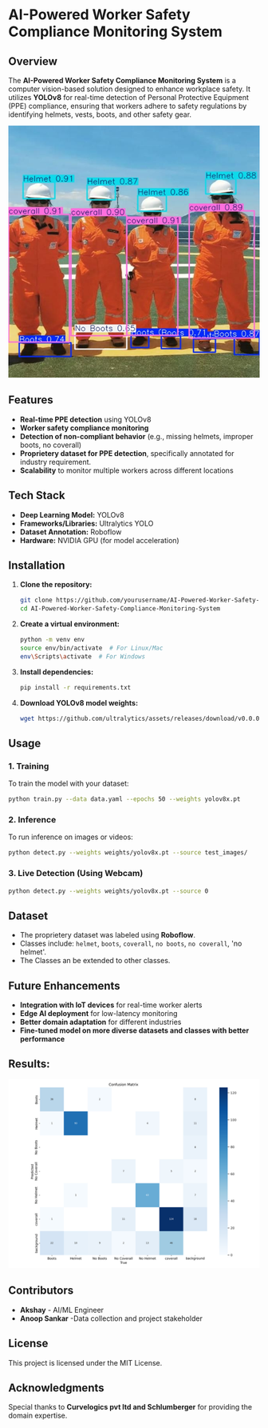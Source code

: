 # AI-Powered Worker Safety Compliance Monitoring System

## Overview
The **AI-Powered Worker Safety Compliance Monitoring System** is a computer vision-based solution designed to enhance workplace safety. It utilizes **YOLOv8** for real-time detection of Personal Protective Equipment (PPE) compliance, ensuring that workers adhere to safety regulations by identifying helmets, vests, boots, and other safety gear.

![detect](https://github.com/Dorcatz123/AI-Powered-Worker-Safety-Compliance-Monitoring-System/blob/main/worker_github.jpg)

## Features
- **Real-time PPE detection** using YOLOv8
- **Worker safety compliance monitoring**
- **Detection of non-compliant behavior** (e.g., missing helmets, improper boots, no coverall)
- **Proprietery dataset for PPE detection**, specifically annotated for industry requirement.
- **Scalability** to monitor multiple workers across different locations

## Tech Stack
- **Deep Learning Model:** YOLOv8
- **Frameworks/Libraries:** Ultralytics YOLO
- **Dataset Annotation:** Roboflow
- **Hardware:** NVIDIA GPU (for model acceleration)

## Installation
1. **Clone the repository:**
   ```bash
   git clone https://github.com/yourusername/AI-Powered-Worker-Safety-Compliance-Monitoring-System.git
   cd AI-Powered-Worker-Safety-Compliance-Monitoring-System

   ```
2. **Create a virtual environment:**
   ```bash
   python -m venv env
   source env/bin/activate  # For Linux/Mac
   env\Scripts\activate  # For Windows
   ```
3. **Install dependencies:**
   ```bash
   pip install -r requirements.txt
   ```
4. **Download YOLOv8 model weights:**
   ```bash
   wget https://github.com/ultralytics/assets/releases/download/v0.0.0/yolov8x.pt -O weights/yolov8x.pt
   ```

## Usage
### 1. Training
To train the model with your dataset:
```bash
python train.py --data data.yaml --epochs 50 --weights yolov8x.pt
```

### 2. Inference
To run inference on images or videos:
```bash
python detect.py --weights weights/yolov8x.pt --source test_images/
```

### 3. Live Detection (Using Webcam)
```bash
python detect.py --weights weights/yolov8x.pt --source 0
```

## Dataset
- The proprietery dataset was labeled using **Roboflow**.
- Classes include: `helmet`, `boots`, `coverall`, `no boots`, `no coverall`, 'no helmet'.
- The Classes an be extended to other classes.


## Future Enhancements
- **Integration with IoT devices** for real-time worker alerts
- **Edge AI deployment** for low-latency monitoring
- **Better domain adaptation** for different industries
- **Fine-tuned model on more diverse datasets and classes with better performance**

## Results:

![result](https://github.com/Dorcatz123/AI-Powered-Worker-Safety-Compliance-Monitoring-System/blob/main/test_result.png)


## Contributors
- **Akshay** - AI/ML Engineer
- **Anoop Sankar** -Data collection and project stakeholder

## License
This project is licensed under the MIT License.

## Acknowledgments
Special thanks to **Curvelogics pvt ltd and Schlumberger** for providing the domain expertise.



